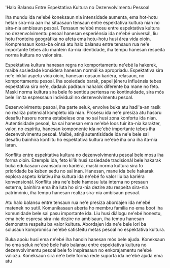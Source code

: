 'Halo Balansu Entre Espektativa Kultura no Dezenvolvimentu Pessoal

Iha mundu ida ne'ebé koneksaun nia intensidade aumenta, ema hot-hotu hetan sira-nia aan iha situasaun tensaun entre espektativa kultura nian no sira-nia ambisaun pesoal. Tensaun ne'ebé mosu entre espektativa kultura no dezenvolvimentu pesoal hanesan esperiénsia ida ne'ebé universál, liu hotu fronteira geográfika no afeta ema hotu-hotu husi área vida oioin. Komprensaun kona-ba oinsá atu halo balansu entre tensaun rua ne'e importante tebes atu mantein ita-nia identidade, iha tempu hanesan respeita norma kultura no valor sira.

Espektativa kultura hanesan regra no komportamentu ne'ebé la hakerek, maibé sosiedade konsidera hanesan normál ka apropriadu. Espektativa sira ne'e inklui aspetu vida oioin, hanesan opsaun kariéra, relasaun, no komportamentu pesoal. Iha sosiedade barak, papel jéneru influénsia tebes espektativa sira ne'e, dadauk padraun hahalok diferente ba mane no feto. Maski norma kultura sira bele fo sentidu pertensa no kontinuidade, sira mós bele limita espressaun individuál no dezenvolvimentu pesoal.

Dezenvolvimentu pesoal, iha parte seluk, envolve buka atu hadi'a-an rasik no realiza potensiál kompletu ida nian. Prosesu ida ne'e presiza atu hasoru desafiu hasoru norma estabelese ona no sai husi zona konfortu ida nian. Autentisidade pesoal, ka sai hanesan ema ne'ebé loos tuir ita-nia karakter, valor, no espíritu, hanesan komponente ida ne'ebé importante tebes iha dezenvolvimentu pesoal. Maibé, atinji autentisidade ida ne'e bele sai desafiu bainhira konflitu ho espektativa kultura ne'ebé iha ona iha ita-nia laran.

Konflitu entre espektativa kultura no dezenvolvimentu pesoal bele mosu iha forma oioin. Ezemplu ida, feto ki'ik husi sosiedade tradisionál bele hakarak buka edukasaun avansadu no kariéra, maski norma kultura sira fo prioridade ba kaben sedu no sai inan. Hanesan, mane ida bele hakarak explora aspetu kriativu iha kultura ida ne'ebé fo valor liu ba kariéra konvensionál. Konflitu sira ne'e bele hamosu luta interna no presaun esterna, bainhira ema iha luta ho sira-nia dezire atu respeita sira-nia patrimóniu, iha tempu hanesan realiza sira-nia ambisaun pesoal.

Atu halo balansu entre tensaun rua ne'e presiza abordajen ida ne'ebé matenek no sutil. Komunikasaun aberta ho membru família no ema boot iha komunidade bele sai pasu importante ida. Liu husi diálogu ne'ebé honestu, ema bele espresa sira-nia dezire no ambisaun, iha tempu hanesan demonstra respeitu ba valor kultura. Abordajen ida ne'e bele lori ba solusaun kompromisu ne'ebé satisfeitu metas pesoal no espektativa kultura.

Buka apoiu husi ema ne'ebé iha hanoin hanesan mós bele ajuda. Koneksaun ho ema seluk ne'ebé bele halo balansu entre espektativa kultura no dezenvolvimentu pesoal bele fo inspirasaun no enkorajamentu ne'ebé valiozu. Koneksaun sira ne'e bele forma rede suporta ida ne'ebé ajuda ema atu